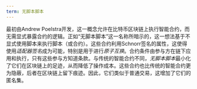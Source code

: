 ```yaml
---
term: 无脚本脚本
---
```


最初由Andrew Poelstra开发，这一概念允许在比特币区块链上执行智能合约，而无需显式暴露合约的逻辑。正如“无脚本脚本”这一名称所暗示的，这一想法基于不显式使用脚本来执行脚本（或合约）。这些合约利用Schnorr签名的属性，这使得使用*适配器签名*成为可能，特别是用于进行*原子互换*。合约条件由参与方在链下应用和执行，只有这些参与方知道条款。与传统的智能合约不同，*无脚本脚本*最小化了它们在区块链上的足迹，从而降低了操作成本。这些合约也比传统的智能合约更为隐蔽，后者在区块链上留下痕迹。因此，它们类似于普通交易，这增加了它们的匿名集。